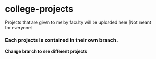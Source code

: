 # college-projects
Projects that are given to me by faculty will be uploaded here [Not meant for everyone]

### Each projects is contained in their own branch.        
#### Change branch to see different projects
